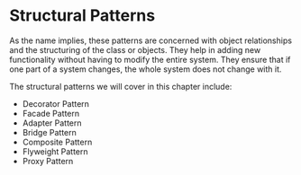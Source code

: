 # Structural Patterns

As the name implies, these patterns are concerned with object relationships and the structuring of the class or objects.
They help in adding new functionality without having to modify the entire system. They ensure that if one part of a
system changes, the whole system does not change with it.

The structural patterns we will cover in this chapter include:

- Decorator Pattern
- Facade Pattern
- Adapter Pattern
- Bridge Pattern
- Composite Pattern
- Flyweight Pattern
- Proxy Pattern